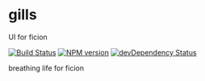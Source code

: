 gills
======

UI for ficion

[![Build Status](https://secure.travis-ci.org/fishin/gills.svg)](http://travis-ci.org/fishin/gills)
[![NPM version](https://badge.fury.io/js/gills.svg)](http://badge.fury.io/js/gills)
[![devDependency Status](https://david-dm.org/fishin/gills/dev-status.svg)](https://david-dm.org/fishin/gills#info=devDependencies)

breathing life for ficion
